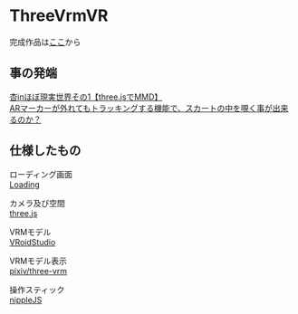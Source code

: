 # ThreeVrmVR

完成作品は[ここ](https://akatsuki1910.github.io/ThreeVrmVR/dist)から  

## 事の発端
[杏inほぼ現実世界その1【three.jsでMMD】](https://www.theuri.net/%e6%9d%8fin%e3%81%bb%e3%81%bc%e7%8f%be%e5%ae%9f%e4%b8%96%e7%95%8c%e3%81%9d%e3%81%ae1%e3%80%90three-js%e3%81%a7mmd%e3%80%91/)  
[ARマーカーが外れてもトラッキングする機能で、スカートの中を覗く事が出来るのか？](http://tsubakit1.hateblo.jp/entry/2014/12/03/213743)

## 仕様したもの
ローディング画面  
[Loading](https://codepen.io/dissimulate/pen/vlfyA)

カメラ及び空間  
[three.js](https://threejs.org/)

VRMモデル  
[VRoidStudio](https://vroid.com/)

VRMモデル表示  
[pixiv/three-vrm](https://github.com/pixiv/three-vrm)

操作スティック  
[nippleJS](https://yoannmoi.net/nipplejs/)